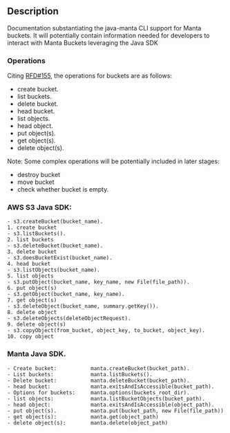 ## Description

Documentation substantiating the java-manta CLI support for Manta buckets. It will potentially contain information needed
for developers to interact with Manta Buckets leveraging the Java SDK

### Operations

Citing [RFD#155](https://github.com/joyent/rfd/blob/master/rfd/0155/README.md#rfd-155-manta-buckets-api), the operations for buckets are as follows:
- create bucket.
- list buckets.
- delete bucket.
- head bucket.
- list objects.
- head object.
- put object(s).
- get object(s).
- delete object(s).

Note: Some complex operations will be potentially included in later stages:
- destroy bucket
- move bucket
- check whether bucket is empty.

### AWS S3 Java SDK:

```
- s3.createBucket(bucket_name).                                      1. create bucket
- s3.listBuckets().                                                  2. list buckets
- s3.deleteBucket(bucket_name).                                      3. delete bucket
- s3.doesBucketExist(bucket_name).                                   4. head bucket
- s3.listObjects(bucket_name).                                       5. list objects
- s3.putObject(bucket_name, key_name, new File(file_path)).          6. put object(s)
- s3.getObject(bucket_name, key_name).                               7. get object(s)
- s3.deleteObject(bucket_name, summary.getKey()).                    8. delete object
- s3.deleteObjects(deleteObjectRequest).                             9. delete object(s)
- s3.copyObject(from_bucket, object_key, to_bucket, object_key).     10. copy object
```

### Manta Java SDK.

```
- Create bucket:           manta.createBucket(bucket_path).
- List buckets:            manta.listBuckets().
- Delete bucket:           manta.deleteBucket(bucket_path).
- head bucket:             manta.exitsAndIsAccessible(bucket_path).
- Options for buckets:     manta.options(buckets_root_dir).
- list objects:            manta.listBucketObjects(bucket_path).
- head object:             manta.exitsAndIsAccessible(object_path).
- put object(s).           manta.put(bucket_path, new File(file_path))
- get object(s):           manta.get(object_path)
- delete object(s):        manta.delete(object_path)
```



